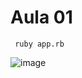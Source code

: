 # Aula 01

```
 ruby app.rb
```

![image](https://github.com/user-attachments/assets/09abc927-1a53-4656-8dc8-3413c470a7fe)
